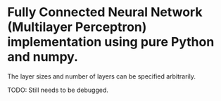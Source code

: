 # Fully Connected Neural Network (Multilayer Perceptron) implementation using pure Python and numpy.

The layer sizes and number of layers can be specified arbitrarily.


TODO: Still needs to be debugged.